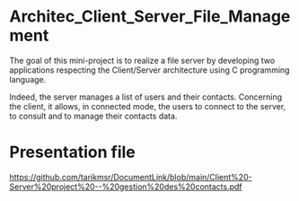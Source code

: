 # Architec_Client_Server_File_Management


The goal of this mini-project is to realize a file server by developing two applications respecting the Client/Server architecture using C programming language. 

Indeed, the server manages a list of users and their contacts. Concerning the client, it allows, in connected mode, the users to connect to the server, to consult and to manage their contacts data.


# Presentation file
https://github.com/tarikmsr/DocumentLink/blob/main/Client%20-Server%20project%20--%20gestion%20des%20contacts.pdf
